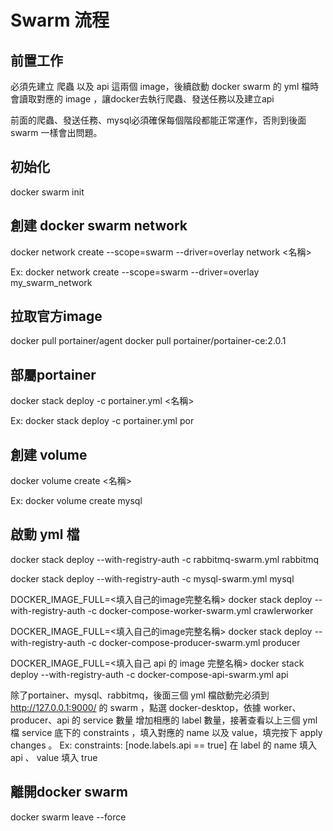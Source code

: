 # Swarm 流程
## 前置工作
必須先建立 爬蟲 以及 api 這兩個 image，後續啟動 docker swarm 的 yml 檔時會讀取對應的 image
，讓docker去執行爬蟲、發送任務以及建立api

前面的爬蟲、發送任務、mysql必須確保每個階段都能正常運作，否則到後面 swarm 一樣會出問題。

## 初始化
docker swarm init

## 創建 docker swarm network  
docker network create --scope=swarm --driver=overlay network <名稱>

Ex: docker network create --scope=swarm --driver=overlay my_swarm_network

## 拉取官方image
docker pull portainer/agent
docker pull portainer/portainer-ce:2.0.1

## 部屬portainer
docker stack deploy -c portainer.yml <名稱>

Ex: docker stack deploy -c portainer.yml por

## 創建 volume
docker volume create <名稱>

Ex: docker volume create mysql

## 啟動 yml 檔
docker stack deploy --with-registry-auth -c rabbitmq-swarm.yml rabbitmq

docker stack deploy --with-registry-auth -c mysql-swarm.yml mysql

DOCKER_IMAGE_FULL=<填入自己的image完整名稱> docker stack deploy --with-registry-auth -c docker-compose-worker-swarm.yml crawlerworker

DOCKER_IMAGE_FULL=<填入自己的image完整名稱> docker stack deploy --with-registry-auth -c docker-compose-producer-swarm.yml producer

DOCKER_IMAGE_FULL=<填入自己 api 的 image 完整名稱> docker stack deploy --with-registry-auth -c docker-compose-api-swarm.yml api

除了portainer、mysql、rabbitmq，後面三個 yml 檔啟動完必須到 http://127.0.0.1:9000/ 
的 swarm ，點選 docker-desktop，依據 worker、producer、api 的 service 數量 增加相應的 label 數量，接著查看以上三個 yml 檔 service 底下的 constraints ，填入對應的 name 以及 value，填完按下 apply changes 。
Ex: constraints: [node.labels.api == true]  在 label 的 name 填入 api 、 value 填入 true

## 離開docker swarm
docker swarm leave --force